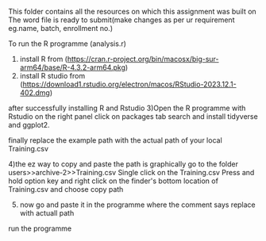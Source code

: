 This folder contains all the resources on which this assignment was built on
The word file is ready to submit(make changes as per ur requirement 
eg.name, batch, enrollment no.)

To run the R programme (analysis.r)
1) install R from 
(https://cran.r-project.org/bin/macosx/big-sur-arm64/base/R-4.3.2-arm64.pkg)
2) install R studio from 
(https://download1.rstudio.org/electron/macos/RStudio-2023.12.1-402.dmg)

after successfully installing R and Rstudio 
3)Open the R programme with Rstudio
on the right panel click on packages tab search and install tidyverse 
and ggplot2.

finally replace the example path with the actual path of your local 
Training.csv

4)the ez way to copy and paste the path is graphically go to the folder 
users>>archive-2>>Training.csv 
Single click on the Training.csv
Press and hold option key and right click on the finder's bottom location
of Training.csv and choose copy path

5) now go and paste it in the programme where the comment says replace
with actuall path

run the programme
